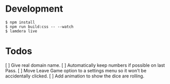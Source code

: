 # Development

```
$ npm install
$ npm run build:css -- --watch
$ lamdera live
```

# Todos

[ ] Give real domain name.
[ ] Automatically keep numbers if possible on last Pass.
[ ] Move Leave Game option to a settings menu so it won't be accidentally clicked.
[ ] Add animation to show the dice are rolling.
